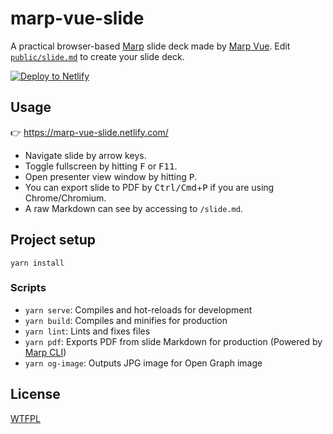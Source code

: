 # marp-vue-slide

A practical browser-based [Marp](https://github.com/marp-team/marp) slide deck made by [Marp Vue](https://github.com/marp-team/marp-vue). Edit [`public/slide.md`](public/slide.md) to create your slide deck.

[![Deploy to Netlify](https://www.netlify.com/img/deploy/button.svg)](https://app.netlify.com/start/deploy?repository=https://github.com/yhatt/marp-vue-slide)

## Usage

:point_right: https://marp-vue-slide.netlify.com/

- Navigate slide by arrow keys.
- Toggle fullscreen by hitting <kbd>F</kbd> or <kbd>F11</kbd>.
- Open presenter view window by hitting <kbd>P</kbd>.
- You can export slide to PDF by <kbd>Ctrl/Cmd</kbd>+<kbd>P</kbd> if you are using Chrome/Chromium.
- A raw Markdown can see by accessing to `/slide.md`.

## Project setup

```
yarn install
```

### Scripts

- `yarn serve`: Compiles and hot-reloads for development
- `yarn build`: Compiles and minifies for production
- `yarn lint`: Lints and fixes files
- `yarn pdf`: Exports PDF from slide Markdown for production (Powered by [Marp CLI](https://github.com/marp-team/marp-cli))
- `yarn og-image`: Outputs JPG image for Open Graph image

## License

[WTFPL](LICENSE)
